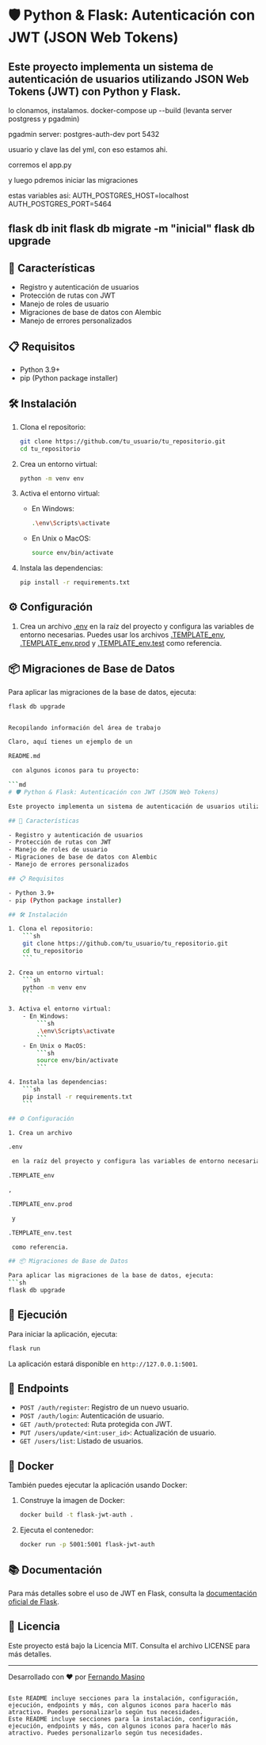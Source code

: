 # 🛡️ Python & Flask: Autenticación con JWT (JSON Web Tokens)

Este proyecto implementa un sistema de autenticación de usuarios utilizando JSON Web Tokens (JWT) con Python y Flask.
---

lo clonamos, instalamos.
docker-compose up --build (levanta server postgress y pgadmin)

pgadmin
server: postgres-auth-dev
port 5432

usuario y clave las del yml, con eso estamos ahi.

corremos el app.py

y luego pdremos iniciar las migraciones

estas variables asi:
AUTH_POSTGRES_HOST=localhost
AUTH_POSTGRES_PORT=5464

flask db init
flask db migrate -m "inicial"
flask db upgrade
---




## 🚀 Características

- Registro y autenticación de usuarios
- Protección de rutas con JWT
- Manejo de roles de usuario
- Migraciones de base de datos con Alembic
- Manejo de errores personalizados

## 📋 Requisitos

- Python 3.9+
- pip (Python package installer)

## 🛠️ Instalación

1. Clona el repositorio:
    ```sh
    git clone https://github.com/tu_usuario/tu_repositorio.git
    cd tu_repositorio
    ```

2. Crea un entorno virtual:
    ```sh
    python -m venv env
    ```

3. Activa el entorno virtual:
    - En Windows:
        ```sh
        .\env\Scripts\activate
        ```
    - En Unix o MacOS:
        ```sh
        source env/bin/activate
        ```

4. Instala las dependencias:
    ```sh
    pip install -r requirements.txt
    ```

## ⚙️ Configuración

1. Crea un archivo [.env](http://_vscodecontentref_/1) en la raíz del proyecto y configura las variables de entorno necesarias. Puedes usar los archivos [.TEMPLATE_env](http://_vscodecontentref_/2), [.TEMPLATE_env.prod](http://_vscodecontentref_/3) y [.TEMPLATE_env.test](http://_vscodecontentref_/4) como referencia.

## 📦 Migraciones de Base de Datos

Para aplicar las migraciones de la base de datos, ejecuta:
```sh
flask db upgrade


Recopilando información del área de trabajo

Claro, aquí tienes un ejemplo de un 

README.md

 con algunos iconos para tu proyecto:

```md
# 🛡️ Python & Flask: Autenticación con JWT (JSON Web Tokens)

Este proyecto implementa un sistema de autenticación de usuarios utilizando JSON Web Tokens (JWT) con Python y Flask.

## 🚀 Características

- Registro y autenticación de usuarios
- Protección de rutas con JWT
- Manejo de roles de usuario
- Migraciones de base de datos con Alembic
- Manejo de errores personalizados

## 📋 Requisitos

- Python 3.9+
- pip (Python package installer)

## 🛠️ Instalación

1. Clona el repositorio:
    ```sh
    git clone https://github.com/tu_usuario/tu_repositorio.git
    cd tu_repositorio
    ```

2. Crea un entorno virtual:
    ```sh
    python -m venv env
    ```

3. Activa el entorno virtual:
    - En Windows:
        ```sh
        .\env\Scripts\activate
        ```
    - En Unix o MacOS:
        ```sh
        source env/bin/activate
        ```

4. Instala las dependencias:
    ```sh
    pip install -r requirements.txt
    ```

## ⚙️ Configuración

1. Crea un archivo 

.env

 en la raíz del proyecto y configura las variables de entorno necesarias. Puedes usar los archivos 

.TEMPLATE_env

, 

.TEMPLATE_env.prod

 y 

.TEMPLATE_env.test

 como referencia.

## 📦 Migraciones de Base de Datos

Para aplicar las migraciones de la base de datos, ejecuta:
```sh
flask db upgrade
```

## 🚀 Ejecución

Para iniciar la aplicación, ejecuta:
```sh
flask run
```

La aplicación estará disponible en `http://127.0.0.1:5001`.

## 📄 Endpoints

- `POST /auth/register`: Registro de un nuevo usuario.
- `POST /auth/login`: Autenticación de usuario.
- `GET /auth/protected`: Ruta protegida con JWT.
- `PUT /users/update/<int:user_id>`: Actualización de usuario.
- `GET /users/list`: Listado de usuarios.

## 🐳 Docker

También puedes ejecutar la aplicación usando Docker:

1. Construye la imagen de Docker:
    ```sh
    docker build -t flask-jwt-auth .
    ```

2. Ejecuta el contenedor:
    ```sh
    docker run -p 5001:5001 flask-jwt-auth
    ```

## 📚 Documentación

Para más detalles sobre el uso de JWT en Flask, consulta la [documentación oficial de Flask](https://flask.palletsprojects.com/).

## 📝 Licencia

Este proyecto está bajo la Licencia MIT. Consulta el archivo LICENSE para más detalles.

---

Desarrollado con ❤️ por [Fernando Masino](https://github.com/fom78)
```

Este README incluye secciones para la instalación, configuración, ejecución, endpoints y más, con algunos iconos para hacerlo más atractivo. Puedes personalizarlo según tus necesidades.
Este README incluye secciones para la instalación, configuración, ejecución, endpoints y más, con algunos iconos para hacerlo más atractivo. Puedes personalizarlo según tus necesidades.